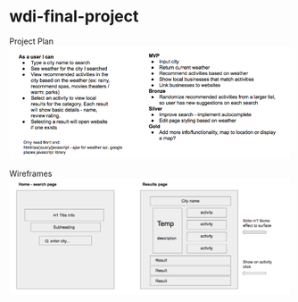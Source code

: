 # wdi-final-project

Project Plan
![Project Plan](images/project_plan.png)

Wireframes
![Wireframes](images/wireframes.png)
